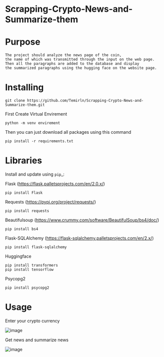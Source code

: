 # Scrapping-Crypto-News-and-Summarize-them

# Purpose

    The project should analyze the news page of the coin, 
    the name of which was transmitted through the input on the web page.
    Then all the paragraphs are added to the database and display 
    the summarized paragraphs using the hugging face on the website page.


# Installing

    git clone https://github.com/Temirln/Scrapping-Crypto-News-and-Summarize-them.git 
    
First Create Virtual Envirement

    python -m venv envirement
    
Then you can just download all packages using this command 

    pip install -r requirements.txt
    

# Libraries

Install and update using `pip`_:

Flask (https://flask.palletsprojects.com/en/2.0.x/)

    pip install Flask

Requests (https://pypi.org/project/requests/)

    pip install requests

Beautifulsoup (https://www.crummy.com/software/BeautifulSoup/bs4/doc/)

    pip install bs4

Flask-SQLAlchemy (https://flask-sqlalchemy.palletsprojects.com/en/2.x/)

    pip install flask-sqlalchemy

Huggingface

    pip install transformers
    pip install tensorflow
Psycopg2
 
    pip install psycopg2
    
# Usage 

Enter your crypto currency

![image](https://user-images.githubusercontent.com/74649499/142732838-18cb79ba-5555-4132-aa97-a5dbc921792f.png)

Get news and summarize news
 
![image](https://user-images.githubusercontent.com/74649499/142732844-c780a99b-f6ec-406f-b90d-15cca805dea3.png)


